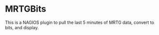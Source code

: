 # MRTGBits

This is a NAGIOS plugin to pull the last 5 minutes of MRTG data, convert to bits, and display.  



